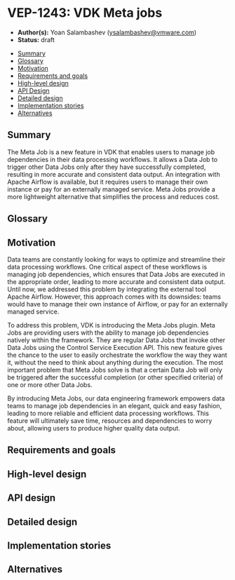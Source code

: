 
# VEP-1243: VDK Meta jobs

* **Author(s):** Yoan Salambashev (ysalambashev@vmware.com)
* **Status:** draft

- [Summary](#summary)
- [Glossary](#glossary)
- [Motivation](#motivation)
- [Requirements and goals](#requirements-and-goals)
- [High-level design](#high-level-design)
- [API Design](#api-design)
- [Detailed design](#detailed-design)
- [Implementation stories](#implementation-stories)
- [Alternatives](#alternatives)

## Summary

<!--
Short summary of the proposal. It will be used as user-focused
documentation such as release notes or a (customer facing) development roadmap.
The tone and content of the `Summary` section should be
useful for a wide audience.
-->

The Meta Job is a new feature in VDK that enables users to manage job dependencies in their data processing workflows.
It allows a Data Job to trigger other Data Jobs only after they have successfully completed,
resulting in more accurate and consistent data output. An integration with Apache Airflow is available,
but it requires users to manage their own instance or pay for an externally managed service.
Meta Jobs provide a more lightweight alternative that simplifies the process and reduces cost.

## Glossary
<!--
Optional section which defines terms and abbreviations used in the rest of the document.
-->

## Motivation
<!--
It tells **why** do we need X?
Describe why the change is important and the benefits to users.
Explain the user problem that need to be solved.
-->

Data teams are constantly looking for ways to optimize and streamline their data processing workflows.
One critical aspect of these workflows is managing job dependencies, which ensures that Data Jobs are executed
in the appropriate order, leading to more accurate and consistent data output. Until now, we addressed this problem
by integrating the external tool Apache Airflow. However, this approach comes with its downsides: teams would
have to manage their own instance of Airflow, or pay for an externally managed service.

To address this problem, VDK is introducing the Meta Jobs plugin. Meta Jobs are providing users with the ability
to manage job dependencies natively within the framework. They are regular Data Jobs that invoke other Data Jobs using
the Control Service Execution API. This new feature gives the chance to the user to easily orchestrate the workflow
the way they want it, without the need to think about anything during the execution. The most important problem
that Meta Jobs solve is that a certain Data Job will only be triggered after the successful completion
(or other specified criteria) of one or more other Data Jobs.

By introducing Meta Jobs, our data engineering framework empowers data teams to manage job dependencies in an elegant,
quick and easy fashion, leading to more reliable and efficient data processing workflows. This feature will
ultimately save time, resources and dependencies to worry about, allowing users to produce higher quality data output.

## Requirements and goals
<!--
It tells **what** is it trying to achieve?
List the specific goals (functional and nonfunctional requirements)? How will we
know that this has succeeded?

Specify non-goals. Clearly, the list of non-goals can't be exhaustive.
Non-goals are only features, which a contributor can reasonably assume were a goal.
One example is features that were cut during scoping.
-->

## High-level design

<!--
All the rest sections tell **how** are we solving it?

This is where we get down to the specifics of what the proposal actually is.
This should have enough detail that reviewers can understand exactly what
you're proposing, but should not include things like API designs or
implementation. What is the desired outcome and how do we measure success?

Provide a valid UML Component diagram that focuses on the architecture changes
implementing the feature. For more details on how to write UML Component Spec -
see https://en.wikipedia.org/wiki/Component_diagram#External_links.

For every new component on the diagram, explain which goals does it solve.
In this context, a component is any separate software process.

-->


## API design

<!--

Describe the changes and additions to the public API (if there are any).

For all API changes:

Include Swagger URL for HTTP APIs, no matter if the API is RESTful or RPC-like.
PyDoc/Javadoc (or similar) for Python/Java changes.
Explain how does the system handle API violations.
-->


## Detailed design
<!--
Dig deeper into each component. The section can be as long or as short as necessary.
Consider at least the below topics but you do not need to cover those that are not applicable.

### Capacity Estimation and Constraints
    * Cost of data path: CPU cost per-IO, memory footprint, network footprint.
    * Cost of control plane including cost of APIs, expected timeliness from layers above.
### Availability.
    * For example - is it tolerant to failures, What happens when the service stops working
### Performance.
    * Consider performance of data operations for different types of workloads.
       Consider performance of control operations
    * Consider performance under steady state as well under various pathological scenarios,
       e.g., different failure cases, partitioning, recovery.
    * Performance scalability along different dimensions,
       e.g. #objects, network properties (latency, bandwidth), number of data jobs, processed/ingested data, etc.
### Database data model changes
### Telemetry and monitoring changes (new metrics).
### Configuration changes.
### Upgrade / Downgrade Strategy (especially if it might be breaking change).
  * Data migration plan (it needs to be automated or avoided - we should not require user manual actions.)
### Troubleshooting
  * What are possible failure modes.
    * Detection: How can it be detected via metrics?
    * Mitigations: What can be done to stop the bleeding, especially for already
      running user workloads?
    * Diagnostics: What are the useful log messages and their required logging
      levels that could help debug the issue?
    * Testing: Are there any tests for failure mode? If not, describe why._
### Operability
  * What are the SLIs (Service Level Indicators) an operator can use to determine the health of the system.
  * What are the expected SLOs (Service Level Objectives).
### Test Plan
  * Unit tests are expected. But are end to end test necessary. Do we need to extend vdk-heartbeat ?
  * Are there changes in CICD necessary
### Dependencies
  * On what services the feature depends on ? Are there new (external) dependencies added?
### Security and Permissions
  How is access control handled?
  * Is encryption in transport supported and how is it implemented?
  * What data is sensitive within these components? How is this data secured?
      * In-transit?
      * At rest?
      * Is it logged?
  * What secrets are needed by the components? How are these secrets secured and attained?
-->


## Implementation stories
<!--
Optionally, describe what are the implementation stories (eventually we'd create github issues out of them).
-->

## Alternatives
<!--
Optionally, describe what alternatives has been considered.
Keep it short - if needed link to more detailed research document.
-->
